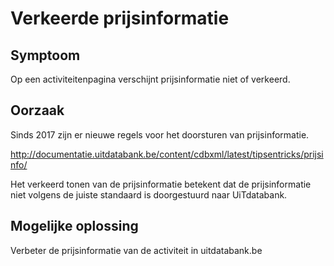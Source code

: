 ---
---

# Verkeerde prijsinformatie

## Symptoom

Op een activiteitenpagina verschijnt prijsinformatie niet of verkeerd.

## Oorzaak

Sinds 2017 zijn er nieuwe regels voor het doorsturen van prijsinformatie.

http://documentatie.uitdatabank.be/content/cdbxml/latest/tipsentricks/prijsinfo/

Het verkeerd tonen van de prijsinformatie betekent dat de prijsinformatie niet volgens de juiste standaard is doorgestuurd naar UiTdatabank.

## Mogelijke oplossing

Verbeter de prijsinformatie van de activiteit in uitdatabank.be

